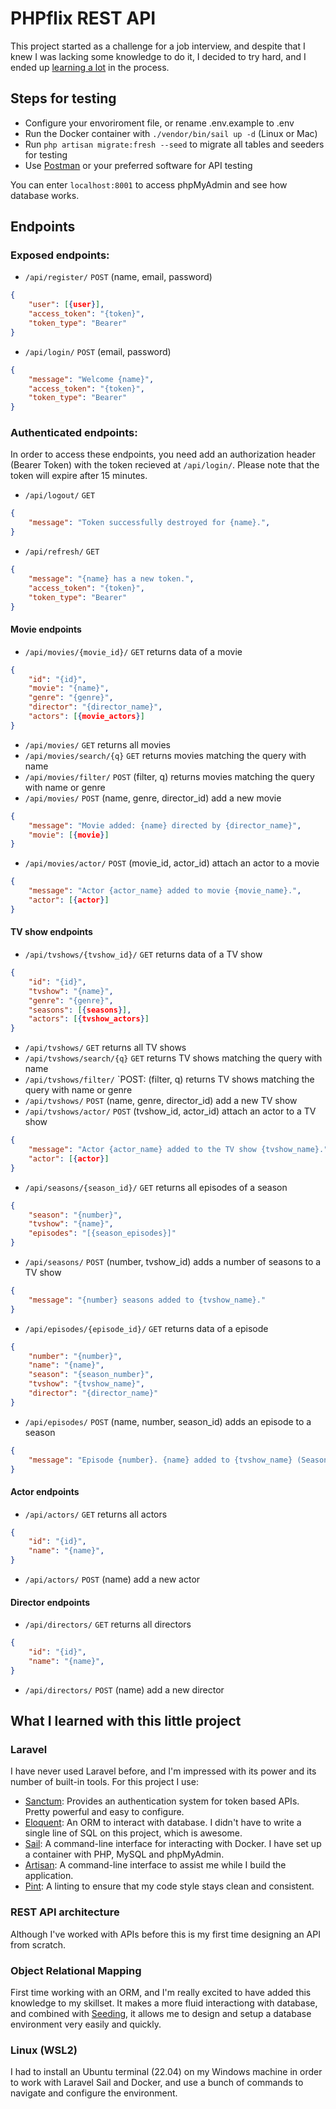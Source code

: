 # PHPflix REST API

This project started as a challenge for a job interview, and despite that I knew I was lacking some knowledge to do it, I decided to try hard, and I ended up [learning a lot](#what-i-learned-with-this-little-project) in the process.

## Steps for testing

- Configure your envoriroment file, or rename .env.example to .env
- Run the Docker container with `./vendor/bin/sail up -d` (Linux or Mac)
- Run `php artisan migrate:fresh --seed` to migrate all tables and seeders for testing
- Use [Postman](https://www.postman.com/) or your preferred software for API testing

You can enter `localhost:8001` to access phpMyAdmin and see how database works.

## Endpoints

### Exposed endpoints:

- `/api/register/` `POST` (name, email, password)
```json
{
    "user": [{user}],
    "access_token": "{token}",
    "token_type": "Bearer"
}
```
- `/api/login/` `POST` (email, password)
```json
{
    "message": "Welcome {name}",
    "access_token": "{token}",
    "token_type": "Bearer"
}
```
	  
### Authenticated endpoints:

In order to access these endpoints, you need add an authorization header (Bearer Token) with the token recieved at `/api/login/`. Please note that the token will expire after 15 minutes.

- `/api/logout/` `GET`
```json
{
    "message": "Token successfully destroyed for {name}.",
}
```
- `/api/refresh/` `GET`
```json
{
    "message": "{name} has a new token.",
    "access_token": "{token}",
    "token_type": "Bearer"
}
```

#### Movie endpoints

- `/api/movies/{movie_id}/` `GET` returns data of a movie
```json
{
    "id": "{id}",
    "movie": "{name}",
    "genre": "{genre}",
    "director": "{director_name}",
    "actors": [{movie_actors}]
}
```
- `/api/movies/` `GET` returns all movies
- `/api/movies/search/{q}` `GET` returns movies matching the query with name
- `/api/movies/filter/` `POST` (filter, q) returns movies matching the query with name or genre
- `/api/movies/` `POST` (name, genre, director_id) add a new movie
```json
{
    "message": "Movie added: {name} directed by {director_name}",
    "movie": [{movie}]
}
```
- `/api/movies/actor/` `POST` (movie_id, actor_id) attach an actor to a movie
```json
{
    "message": "Actor {actor_name} added to movie {movie_name}.",
    "actor": [{actor}]
}
```

#### TV show endpoints

- `/api/tvshows/{tvshow_id}/` `GET` returns data of a TV show
```json
{
    "id": "{id}",
    "tvshow": "{name}",
    "genre": "{genre}",
    "seasons": [{seasons}],
    "actors": [{tvshow_actors}]
}
```
- `/api/tvshows/` `GET` returns all TV shows
- `/api/tvshows/search/{q}` `GET` returns TV shows matching the query with name
- `/api/tvshows/filter/` `POST: (filter, q) returns TV shows matching the query with name or genre
- `/api/tvshows/` `POST` (name, genre, director_id) add a new TV show
- `/api/tvshows/actor/` `POST` (tvshow_id, actor_id) attach an actor to a TV show
```json
{
    "message": "Actor {actor_name} added to the TV show {tvshow_name}.",
    "actor": [{actor}]
}
```
- `/api/seasons/{season_id}/` `GET` returns all episodes of a season
```json
{
    "season": "{number}",
    "tvshow": "{name}",
    "episodes": "[{season_episodes}]"
}
```
- `/api/seasons/` `POST` (number, tvshow_id) adds a number of seasons to a TV show
```json
{
    "message": "{number} seasons added to {tvshow_name}."
}
```
- `/api/episodes/{episode_id}/` `GET` returns data of a episode
```json
{
    "number": "{number}",
    "name": "{name}",
    "season": "{season_number}",
    "tvshow": "{tvshow_name}",
    "director": "{director_name}"
}
```
- `/api/episodes/` `POST` (name, number, season_id) adds an episode to a season
```json
{
    "message": "Episode {number}. {name} added to {tvshow_name} (Season {season_number})"
}
```

#### Actor endpoints

- `/api/actors/` `GET` returns all actors
```json
{
    "id": "{id}",
    "name": "{name}",
}
```
- `/api/actors/` `POST` (name) add a new actor

#### Director endpoints

- `/api/directors/` `GET` returns all directors
```json
{
    "id": "{id}",
    "name": "{name}",
}
```
- `/api/directors/` `POST` (name) add a new director

  
## What I learned with this little project

### Laravel
I have never used Laravel before, and I'm impressed with its power and its number of built-in tools. For this project I use:

- [Sanctum](https://laravel.com/docs/9.x/sanctum): Provides an authentication system for token based APIs. Pretty powerful and easy to configure.
- [Eloquent](https://laravel.com/docs/9.x/eloquent): An ORM to interact with database. I didn't have to write a single line of SQL on this project, which is awesome.
- [Sail](https://laravel.com/docs/9.x/sail): A command-line interface for interacting with Docker. I have set up a container with PHP, MySQL and phpMyAdmin.
- [Artisan](https://laravel.com/docs/9.x/artisan): A command-line interface to assist me while I build the application.
- [Pint](https://laravel.com/docs/9.x/pint): A linting to ensure that my code style stays clean and consistent.

### REST API architecture
Although I've worked with APIs before this is my first time designing an API from scratch.

### Object Relational Mapping
First time working with an ORM, and I'm really excited to have added this knowledge to my skillset. It makes a more fluid interactiong with database, and combined with [Seeding](https://laravel.com/docs/9.x/seeding), it allows me to design and setup a database environment very easily and quickly. 

### Linux (WSL2)
I had to install an Ubuntu terminal (22.04) on my Windows machine in order to work with Laravel Sail and Docker, and use a bunch of commands to navigate and configure the environment.
